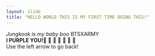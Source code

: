 ```yaml
---
​layout​: ​slide​
​title​: ​"​HELLO WORLD THIS IS MY FIRST TIME DOING THIS!​"​
---
```

<em>​Jungkook is my baby boo </em>
BTSXARMY <br>
<b>I PURPLE YOU!</b>💜 💜 💜 💜 💜 💜 💜 <br>
​Use the left arrow to go back!
